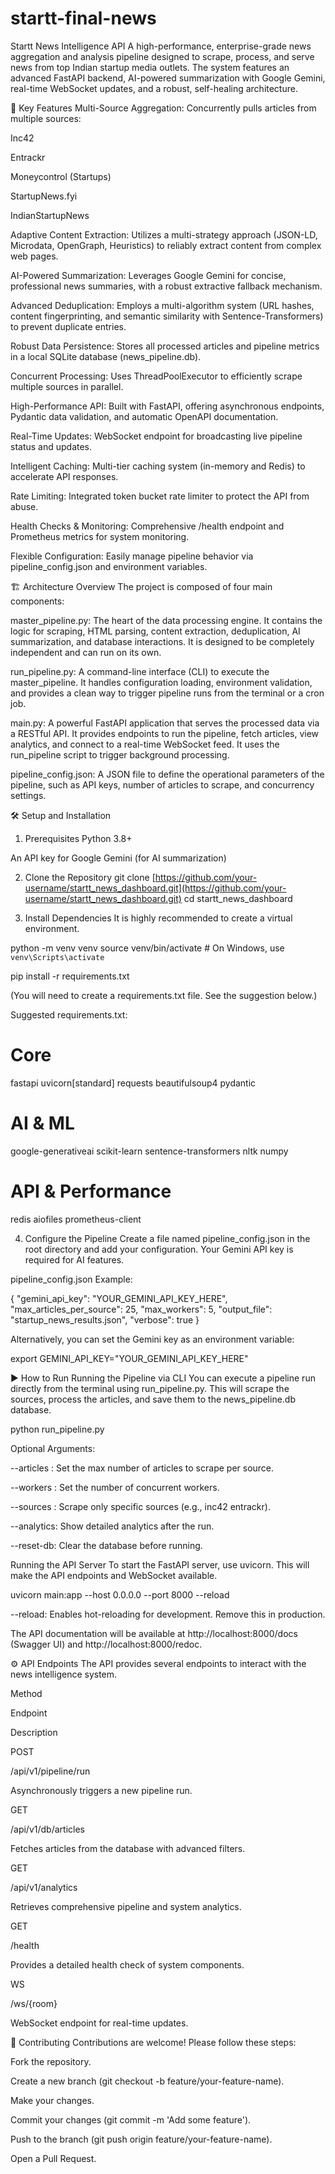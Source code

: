 # startt-final-news
Startt News Intelligence API
A high-performance, enterprise-grade news aggregation and analysis pipeline designed to scrape, process, and serve news from top Indian startup media outlets. The system features an advanced FastAPI backend, AI-powered summarization with Google Gemini, real-time WebSocket updates, and a robust, self-healing architecture.

🚀 Key Features
Multi-Source Aggregation: Concurrently pulls articles from multiple sources:

Inc42

Entrackr

Moneycontrol (Startups)

StartupNews.fyi

IndianStartupNews

Adaptive Content Extraction: Utilizes a multi-strategy approach (JSON-LD, Microdata, OpenGraph, Heuristics) to reliably extract content from complex web pages.

AI-Powered Summarization: Leverages Google Gemini for concise, professional news summaries, with a robust extractive fallback mechanism.

Advanced Deduplication: Employs a multi-algorithm system (URL hashes, content fingerprinting, and semantic similarity with Sentence-Transformers) to prevent duplicate entries.

Robust Data Persistence: Stores all processed articles and pipeline metrics in a local SQLite database (news_pipeline.db).

Concurrent Processing: Uses ThreadPoolExecutor to efficiently scrape multiple sources in parallel.

High-Performance API: Built with FastAPI, offering asynchronous endpoints, Pydantic data validation, and automatic OpenAPI documentation.

Real-Time Updates: WebSocket endpoint for broadcasting live pipeline status and updates.

Intelligent Caching: Multi-tier caching system (in-memory and Redis) to accelerate API responses.

Rate Limiting: Integrated token bucket rate limiter to protect the API from abuse.

Health Checks & Monitoring: Comprehensive /health endpoint and Prometheus metrics for system monitoring.

Flexible Configuration: Easily manage pipeline behavior via pipeline_config.json and environment variables.

🏗️ Architecture Overview
The project is composed of four main components:

master_pipeline.py: The heart of the data processing engine. It contains the logic for scraping, HTML parsing, content extraction, deduplication, AI summarization, and database interactions. It is designed to be completely independent and can run on its own.

run_pipeline.py: A command-line interface (CLI) to execute the master_pipeline. It handles configuration loading, environment validation, and provides a clean way to trigger pipeline runs from the terminal or a cron job.

main.py: A powerful FastAPI application that serves the processed data via a RESTful API. It provides endpoints to run the pipeline, fetch articles, view analytics, and connect to a real-time WebSocket feed. It uses the run_pipeline script to trigger background processing.

pipeline_config.json: A JSON file to define the operational parameters of the pipeline, such as API keys, number of articles to scrape, and concurrency settings.

🛠️ Setup and Installation
1. Prerequisites
Python 3.8+

An API key for Google Gemini (for AI summarization)

2. Clone the Repository
git clone [https://github.com/your-username/startt_news_dashboard.git](https://github.com/your-username/startt_news_dashboard.git)
cd startt_news_dashboard

3. Install Dependencies
It is highly recommended to create a virtual environment.

python -m venv venv
source venv/bin/activate  # On Windows, use `venv\Scripts\activate`

pip install -r requirements.txt

(You will need to create a requirements.txt file. See the suggestion below.)

Suggested requirements.txt:

# Core
fastapi
uvicorn[standard]
requests
beautifulsoup4
pydantic

# AI & ML
google-generativeai
scikit-learn
sentence-transformers
nltk
numpy

# API & Performance
redis
aiofiles
prometheus-client

4. Configure the Pipeline
Create a file named pipeline_config.json in the root directory and add your configuration. Your Gemini API key is required for AI features.

pipeline_config.json Example:

{
  "gemini_api_key": "YOUR_GEMINI_API_KEY_HERE",
  "max_articles_per_source": 25,
  "max_workers": 5,
  "output_file": "startup_news_results.json",
  "verbose": true
}

Alternatively, you can set the Gemini key as an environment variable:

export GEMINI_API_KEY="YOUR_GEMINI_API_KEY_HERE"

▶️ How to Run
Running the Pipeline via CLI
You can execute a pipeline run directly from the terminal using run_pipeline.py. This will scrape the sources, process the articles, and save them to the news_pipeline.db database.

python run_pipeline.py

Optional Arguments:

--articles <num>: Set the max number of articles to scrape per source.

--workers <num>: Set the number of concurrent workers.

--sources <name1> <name2>: Scrape only specific sources (e.g., inc42 entrackr).

--analytics: Show detailed analytics after the run.

--reset-db: Clear the database before running.

Running the API Server
To start the FastAPI server, use uvicorn. This will make the API endpoints and WebSocket available.

uvicorn main:app --host 0.0.0.0 --port 8000 --reload

--reload: Enables hot-reloading for development. Remove this in production.

The API documentation will be available at http://localhost:8000/docs (Swagger UI) and http://localhost:8000/redoc.

⚙️ API Endpoints
The API provides several endpoints to interact with the news intelligence system.

Method

Endpoint

Description

POST

/api/v1/pipeline/run

Asynchronously triggers a new pipeline run.

GET

/api/v1/db/articles

Fetches articles from the database with advanced filters.

GET

/api/v1/analytics

Retrieves comprehensive pipeline and system analytics.

GET

/health

Provides a detailed health check of system components.

WS

/ws/{room}

WebSocket endpoint for real-time updates.

🤝 Contributing
Contributions are welcome! Please follow these steps:

Fork the repository.

Create a new branch (git checkout -b feature/your-feature-name).

Make your changes.

Commit your changes (git commit -m 'Add some feature').

Push to the branch (git push origin feature/your-feature-name).

Open a Pull Request.
